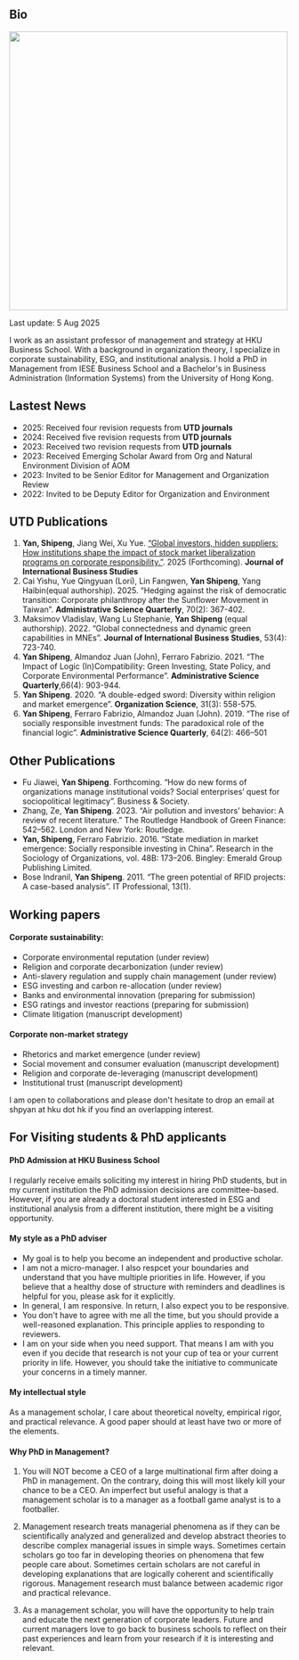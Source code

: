 

## Bio
<img src="thumbnail.png" style="width: 500px; height: auto;">

Last update: 5 Aug 2025

I work as an assistant professor of management and strategy at HKU Business School. With a background in organization theory, I specialize in corporate sustainability, ESG, and institutional analysis. I hold a PhD in Management from IESE Business School and a Bachelor's in Business Administration (Information Systems) from the University of Hong Kong. 


## Lastest News
* 2025: Received four revision requests from **UTD journals** 
* 2024: Received five revision requests from **UTD journals**
* 2023: Received two revision requests from **UTD journals**
* 2023: Received Emerging Scholar Award from Org and Natural Environment Division of AOM
* 2023: Invited to be Senior Editor for Management and Organization Review
* 2022: Invited to be Deputy Editor for Organization and Environment

## UTD Publications
1. **Yan, Shipeng**, Jiang Wei, Xu Yue. [“Global investors, hidden suppliers: How institutions shape the impact of stock market liberalization programs on corporate responsibility.”](https://papers.ssrn.com/sol3/papers.cfm?abstract_id=5373163). 2025 (Forthcoming). **Journal of International Business Studies**
2. Cai Yishu, Yue Qingyuan (Lori), Lin Fangwen, **Yan Shipeng**, Yang Haibin(equal authorship). 2025. “Hedging against the risk of democratic transition: Corporate philanthropy after the Sunflower Movement in Taiwan”. **Administrative Science Quarterly**, 70(2): 367-402.
3. Maksimov Vladislav, Wang Lu Stephanie, **Yan Shipeng** (equal authorship). 2022. “Global connectedness and dynamic green capabilities in MNEs”. **Journal of International Business Studies**, 53(4): 723-740. 
4. **Yan Shipeng**, Almandoz Juan (John), Ferraro Fabrizio. 2021. “The Impact of Logic (In)Compatibility: Green Investing, State Policy, and Corporate Environmental Performance”. **Administrative Science Quarterly**,66(4): 903-944.
5. **Yan Shipeng**. 2020. “A double-edged sword: Diversity within religion and market emergence”. **Organization Science**, 31(3): 558-575. 
6. **Yan Shipeng**, Ferraro Fabrizio, Almandoz Juan (John). 2019. “The rise of socially responsible investment funds: The paradoxical role of the financial logic”. **Administrative Science Quarterly**, 64(2): 466–501

## Other Publications
* Fu Jiawei, **Yan Shipeng**. Forthcoming. “How do new forms of organizations manage institutional voids? Social enterprises’ quest for sociopolitical legitimacy”. Business & Society.
* Zhang, Ze, **Yan Shipeng**. 2023. “Air pollution and investors’ behavior: A review of recent literature.” The Routledge Handbook of Green Finance: 542–562. London and New York: Routledge.
* **Yan, Shipeng**, Ferraro Fabrizio. 2016. “State mediation in market emergence: Socially responsible investing in China”. Research in the Sociology of Organizations, vol. 48B: 173–206. Bingley: Emerald Group Publishing Limited.
* Bose Indranil, **Yan Shipeng**. 2011. “The green potential of RFID projects: A case-based analysis”. IT Professional, 13(1).

## Working papers
#### Corporate sustainability: 
* Corporate environmental reputation (under review)
* Religion and corporate decarbonization (under review)
* Anti-slavery regulation and supply chain management (under review)
* ESG investing and carbon re-allocation (under review)
* Banks and environmental innovation (preparing for submission)
* ESG ratings and investor reactions (preparing for submission)
* Climate litigation (manuscript development)

#### Corporate non-market strategy
* Rhetorics and market emergence (under review)
* Social movement and consumer evaluation (manuscript development)
* Religion and corporate de-leveraging (manuscript development)
* Institutional trust (manuscript development)


I am open to collaborations and please don't hesitate to drop an email at shpyan at hku dot hk if you find an overlapping interest. 

## For Visiting students & PhD applicants
#### PhD Admission at HKU Business School
I regularly receive emails soliciting my interest in hiring PhD students, but in my current institution the PhD admission decisions are committee-based. However, if you are already a doctoral student interested in ESG and institutional analysis from a different institution, there might be a visiting opportunity. 

#### My style as a PhD adviser
* My goal is to help you become an independent and productive scholar.
* I am not a micro-manager. I also respcet your boundaries and understand that you have multiple priorities in life. However, if you believe that a healthy dose of structure with reminders and deadlines is helpful for you, please ask for it explicitly. 
* In general, I am responsive. In return, I also expect you to be responsive. 
* You don't have to agree with me all the time, but you should provide a well-reasoned explanation. This principle applies to responding to reviewers.
* I am on your side when you need support. That means I am with you even if you decide that research is not your cup of tea or your current priority in life. However, you should take the initiative to communicate your concerns in a timely manner. 

#### My intellectual style
As a management scholar, I care about theoretical novelty, empirical rigor, and practical relevance. A good paper should at least have two or more of the elements.

#### Why PhD in Management?
1. You will NOT become a CEO of a large multinational firm after doing a PhD in management. On the contrary, doing this will most likely kill your chance to be a CEO. An imperfect but useful analogy is that a management scholar is to a manager as a football game analyst is to a footballer.

 

2. Management research treats managerial phenomena as if they can be scientifically analyzed and generalized and develop abstract theories to describe complex managerial issues in simple ways. Sometimes certain scholars go too far in developing theories on phenomena that few people care about. Sometimes certain scholars are not careful in developing explanations that are logically coherent and scientifically rigorous. Management research must balance between academic rigor and practical relevance. 

 

3. As a management scholar, you will have the opportunity to help train and educate the next generation of corporate leaders. Future and current managers love to go back to business schools to reflect on their past experiences and learn from your research if it is interesting and relevant.

